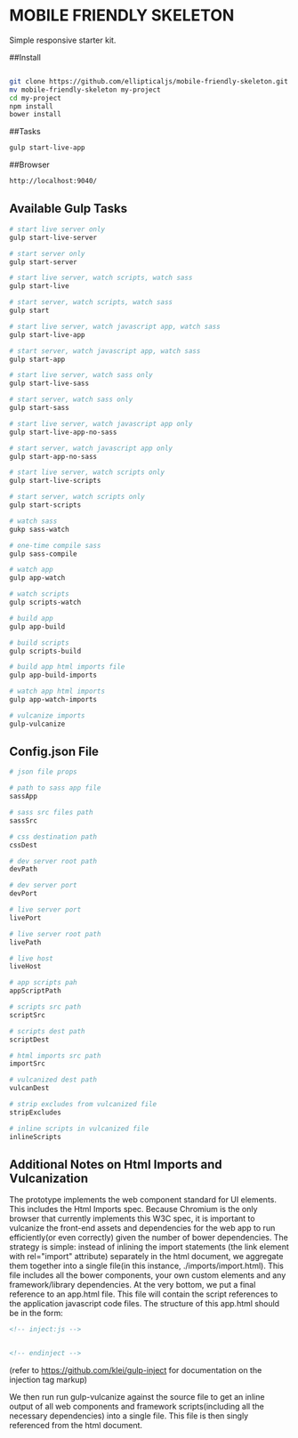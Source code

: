MOBILE FRIENDLY SKELETON
===========================

Simple responsive starter kit.


##Install

``` bash

git clone https://github.com/ellipticaljs/mobile-friendly-skeleton.git
mv mobile-friendly-skeleton my-project
cd my-project
npm install
bower install

```

##Tasks

``` bash
gulp start-live-app

```

##Browser

``` bash
http://localhost:9040/

```



## Available Gulp Tasks

``` bash
# start live server only
gulp start-live-server

# start server only
gulp start-server

# start live server, watch scripts, watch sass
gulp start-live

# start server, watch scripts, watch sass
gulp start

# start live server, watch javascript app, watch sass
gulp start-live-app

# start server, watch javascript app, watch sass
gulp start-app

# start live server, watch sass only
gulp start-live-sass

# start server, watch sass only
gulp start-sass

# start live server, watch javascript app only
gulp start-live-app-no-sass

# start server, watch javascript app only
gulp start-app-no-sass

# start live server, watch scripts only
gulp start-live-scripts

# start server, watch scripts only
gulp start-scripts

# watch sass
gukp sass-watch

# one-time compile sass
gulp sass-compile

# watch app
gulp app-watch

# watch scripts
gulp scripts-watch

# build app
gulp app-build

# build scripts
gulp scripts-build

# build app html imports file
gulp app-build-imports

# watch app html imports
gulp app-watch-imports

# vulcanize imports
gulp-vulcanize

```

## Config.json File

``` bash
# json file props

# path to sass app file
sassApp

# sass src files path
sassSrc

# css destination path
cssDest

# dev server root path
devPath

# dev server port
devPort

# live server port
livePort

# live server root path
livePath

# live host
liveHost

# app scripts pah
appScriptPath

# scripts src path
scriptSrc

# scripts dest path
scriptDest

# html imports src path
importSrc

# vulcanized dest path
vulcanDest

# strip excludes from vulcanized file
stripExcludes

# inline scripts in vulcanized file
inlineScripts


```


## Additional Notes on Html Imports and Vulcanization

The prototype implements the web component standard for UI elements. This includes the Html Imports spec. Because Chromium is the only browser that currently
implements this W3C spec, it is important to vulcanize the front-end assets and dependencies for the web app to run efficiently(or even correctly) given the number of bower dependencies.
The strategy is simple: instead of inlining the import statements (the link element with rel="import" attribute) separately in the html document, we aggregate them together
into a single file(in this instance, ./imports/import.html). This file includes all the bower components, your own custom elements and any framework/library dependencies. At the very
bottom, we put a final reference to an app.html file. This file will contain the script references to the application javascript code files. The structure of this app.html should be in the form:

```html
<!-- inject:js -->


<!-- endinject -->


```

(refer to https://github.com/klei/gulp-inject for documentation on the injection tag markup)

We then run run gulp-vulcanize against the source file to get an inline output of all web components and framework scripts(including all the necessary dependencies) into a single file.
This file is then singly referenced from the html document.
